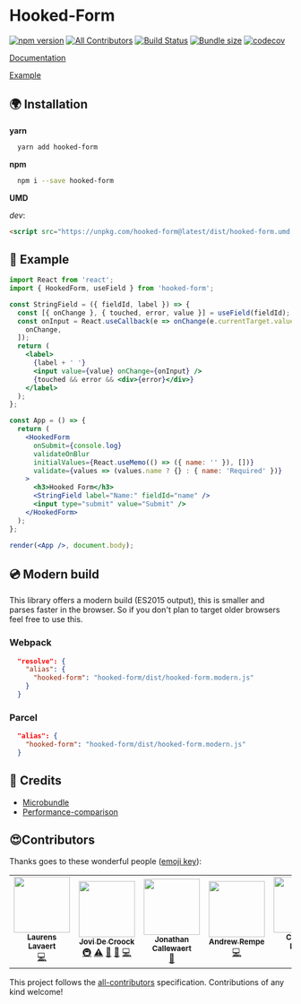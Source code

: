 # Hooked-Form

[![npm version](https://badgen.net/npm/v/hooked-form)](https://www.npmjs.com/package/hooked-form)
[![All Contributors](https://img.shields.io/badge/all_contributors-3-orange.svg?style=flat-square)](#contributors)
[![Build Status](https://travis-ci.com/JoviDeCroock/hooked-form.svg?branch=master)](https://travis-ci.com/JoviDeCroock/hooked-form)
[![Bundle size](https://badgen.net/bundlephobia/minzip/hooked-form)](https://badgen.net/bundlephobia/minzip/hooked-form)
[![codecov](https://codecov.io/gh/JoviDeCroock/Hooked-Form/branch/master/graph/badge.svg)](https://codecov.io/gh/JoviDeCroock/Hooked-Form)

[Documentation](https://jovidecroock.github.io/Hooked-Form/)

[Example](https://codesandbox.io/s/sweet-poincare-3km8r4k16)

## 🌍 Installation

**yarn**

```bash
  yarn add hooked-form
```

**npm**

```bash
  npm i --save hooked-form
```

**UMD**

_dev_:

```html
<script src="https://unpkg.com/hooked-form@latest/dist/hooked-form.umd.js"></script>
```

## 🎨 Example

```jsx
import React from 'react';
import { HookedForm, useField } from 'hooked-form';

const StringField = ({ fieldId, label }) => {
  const [{ onChange }, { touched, error, value }] = useField(fieldId);
  const onInput = React.useCallback(e => onChange(e.currentTarget.value), [
    onChange,
  ]);
  return (
    <label>
      {label + ' '}
      <input value={value} onChange={onInput} />
      {touched && error && <div>{error}</div>}
    </label>
  );
};

const App = () => {
  return (
    <HookedForm
      onSubmit={console.log}
      validateOnBlur
      initialValues={React.useMemo(() => ({ name: '' }), [])}
      validate={values => (values.name ? {} : { name: 'Required' })}
    >
      <h3>Hooked Form</h3>
      <StringField label="Name:" fieldId="name" />
      <input type="submit" value="Submit" />
    </HookedForm>
  );
};

render(<App />, document.body);
```

## 💿 Modern build

This library offers a modern build (ES2015 output), this is smaller and parses faster in the browser.
So if you don't plan to target older browsers feel free to use this.

### Webpack

```json
  "resolve": {
    "alias": {
      "hooked-form": "hooked-form/dist/hooked-form.modern.js"
    }
  }
```

### Parcel

```json
  "alias": {
    "hooked-form": "hooked-form/dist/hooked-form.modern.js"
  }
```

## 📢 Credits

- [Microbundle](https://github.com/developit/microbundle)
- [Performance-comparison](https://codesandbox.io/s/react-form-library-stress-test-81swz)

## 😍Contributors

Thanks goes to these wonderful people ([emoji key](https://github.com/all-contributors/all-contributors#emoji-key)):

<!-- ALL-CONTRIBUTORS-LIST:START - Do not remove or modify this section -->
<!-- prettier-ignore-start -->
<!-- markdownlint-disable -->
<table>
  <tr>
    <td align="center"><a href="https://www.faktion.com"><img src="https://avatars1.githubusercontent.com/u/6225486?v=4" width="100px;" alt=""/><br /><sub><b>Laurens Lavaert</b></sub></a><br /><a href="https://github.com/JoviDeCroock/Hooked-Form/commits?author=Pruxis" title="Code">💻</a></td>
    <td align="center"><a href="https://www.jovidecroock.com/"><img src="https://avatars3.githubusercontent.com/u/17125876?v=4" width="100px;" alt=""/><br /><sub><b>Jovi De Croock</b></sub></a><br /><a href="#infra-JoviDeCroock" title="Infrastructure (Hosting, Build-Tools, etc)">🚇</a> <a href="https://github.com/JoviDeCroock/Hooked-Form/commits?author=JoviDeCroock" title="Tests">⚠️</a> <a href="https://github.com/JoviDeCroock/Hooked-Form/pulls?q=is%3Apr+reviewed-by%3AJoviDeCroock" title="Reviewed Pull Requests">👀</a> <a href="https://github.com/JoviDeCroock/Hooked-Form/commits?author=JoviDeCroock" title="Documentation">📖</a> <a href="https://github.com/JoviDeCroock/Hooked-Form/commits?author=JoviDeCroock" title="Code">💻</a></td>
    <td align="center"><a href="https://www.faktion.com/"><img src="https://avatars3.githubusercontent.com/u/17174776?v=4" width="100px;" alt=""/><br /><sub><b>Jonathan Callewaert</b></sub></a><br /><a href="https://github.com/JoviDeCroock/Hooked-Form/issues?q=author%3AJonathanCa97" title="Bug reports">🐛</a></td>
    <td align="center"><a href="https://github.com/arempe93"><img src="https://avatars1.githubusercontent.com/u/4637120?v=4" width="100px;" alt=""/><br /><sub><b>Andrew Rempe</b></sub></a><br /><a href="https://github.com/JoviDeCroock/Hooked-Form/commits?author=arempe93" title="Code">💻</a></td>
    <td align="center"><a href="https://github.com/tatchi"><img src="https://avatars2.githubusercontent.com/u/5595092?v=4" width="100px;" alt=""/><br /><sub><b>Corentin Leruth</b></sub></a><br /><a href="https://github.com/JoviDeCroock/Hooked-Form/commits?author=tatchi" title="Code">💻</a></td>
    <td align="center"><a href="http://lishine.github.io"><img src="https://avatars3.githubusercontent.com/u/6741645?v=4" width="100px;" alt=""/><br /><sub><b>Pavel Ravits</b></sub></a><br /><a href="https://github.com/JoviDeCroock/Hooked-Form/issues?q=author%3Alishine" title="Bug reports">🐛</a></td>
    <td align="center"><a href="https://tegan.lol"><img src="https://avatars0.githubusercontent.com/u/13814048?v=4" width="100px;" alt=""/><br /><sub><b>Tegan Churchill</b></sub></a><br /><a href="https://github.com/JoviDeCroock/Hooked-Form/issues?q=author%3Arawrmonstar" title="Bug reports">🐛</a></td>
  </tr>
</table>

<!-- markdownlint-enable -->
<!-- prettier-ignore-end -->

<!-- ALL-CONTRIBUTORS-LIST:END -->

This project follows the [all-contributors](https://github.com/all-contributors/all-contributors) specification. Contributions of any kind welcome!

